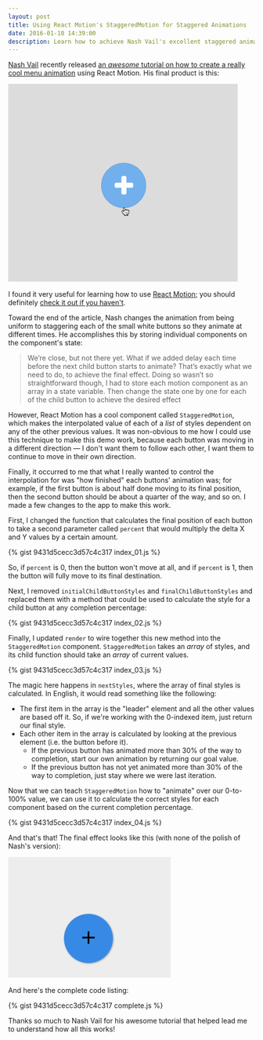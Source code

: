 ```yaml
---
layout: post
title: Using React Motion's StaggeredMotion for Staggered Animations
date: 2016-01-10 14:39:00
description: Learn how to achieve Nash Vail's excellent staggered animation effect using React Motion's StaggeredMotion component.
---
```


[Nash Vail](https://twitter.com/nashvail) recently released [an *awesome* tutorial on how to create a really cool menu animation](https://medium.com/@nashvail/a-gentle-introduction-to-react-motion-dc50dd9f2459) using React Motion. His final product is this:

![Nash Vail's Menu](/images/nash-vail-animation.gif)

I found it very useful for learning how to use [React Motion](https://github.com/chenglou/react-motion); you should definitely [check it out if you haven't](https://medium.com/@nashvail/a-gentle-introduction-to-react-motion-dc50dd9f2459).

Toward the end of the article, Nash changes the animation from being uniform to staggering each of the small white buttons so they animate at different times. He accomplishes this by storing individual components on the component's state:

> We’re close, but not there yet. What if we added delay each time before the next child button starts to animate? That’s exactly what we need to do, to achieve the final effect. Doing so wasn’t so straightforward though, I had to store each motion component as an array in a state variable. Then change the state one by one for each of the child button to achieve the desired effect

However, React Motion has a cool component called `StaggeredMotion`, which makes the interpolated value of each of a *list* of styles dependent on any of the other previous values. It was non-obvious to me how I could use this technique to make this demo work, because each button was moving in a different direction — I don't want them to follow each other, I want them to continue to move in their own direction.

Finally, it occurred to me that what I really wanted to control the interpolation for was "how finished" each buttons' animation was; for example, if the first button is about half done moving to its final position, then the second button should be about a quarter of the way, and so on. I made a few changes to the app to make this work.

First, I changed the function that calculates the final position of each button to take a second parameter called `percent` that would multiply the delta X and Y values by a certain amount.

{% gist 9431d5cecc3d57c4c317 index_01.js %}

So, if `percent` is 0, then the button won't move at all, and if `percent` is 1, then the button will fully move to its final destination.

Next, I removed `initialChildButtonStyles` and `finalChildButtonStyles` and replaced them with a method that could be used to calculate the style for a child button at any completion percentage:

{% gist 9431d5cecc3d57c4c317 index_02.js %}

Finally, I updated `render` to wire together this new method into the `StaggeredMotion` component. `StaggeredMotion` takes an *array* of styles, and its child function should take an *array* of current values.

{% gist 9431d5cecc3d57c4c317 index_03.js %}

The magic here happens in `nextStyles`, where the array of final styles is calculated. In English, it would read something like the following:

* The first item in the array is the "leader" element and all the other values are based off it. So, if we're working with the 0-indexed item, just return our final style.
* Each other item in the array is calculated by looking at the previous element (i.e. the button before it).
  * If the previous button has animated more than 30% of the way to completion, start our own animation by returning our goal value.
  * If the previous button has not yet animated more than 30% of the way to completion, just stay where we were last iteration.

Now that we can teach `StaggeredMotion` how to "animate" over our 0-to-100% value, we can use it to calculate the correct styles for each component based on the current completion percentage.

{% gist 9431d5cecc3d57c4c317 index_04.js %}

And that's that! The final effect looks like this (with none of the polish of Nash's version):

![Final Staggered Animation](/images/react-motion-stagger.gif)

And here's the complete code listing:

{% gist 9431d5cecc3d57c4c317 complete.js %}

Thanks so much to Nash Vail for his awesome tutorial that helped lead me to understand how all this works!
